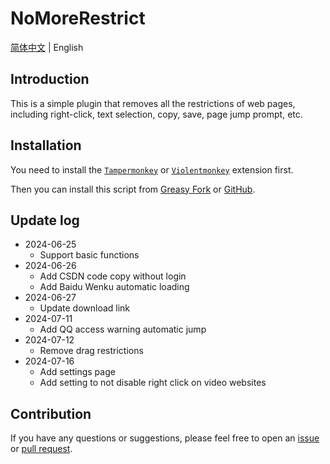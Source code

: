 # NoMoreRestrict

[简体中文](./README.zh-CN.md) | English

## Introduction

This is a simple plugin that removes all the restrictions of web pages, including right-click, text selection, copy, save, page jump prompt, etc.

## Installation

You need to install the [`Tampermonkey`](https://www.tampermonkey.net/) or [`Violentmonkey`](https://violentmonkey.github.io/get-it/) extension first.

Then you can install this script from [Greasy Fork](https://update.greasyfork.org/scripts/498848/%F0%9F%9A%ABNoMoreRestrict%F0%9F%9A%AB.user.js) or [GitHub](https://raw.githubusercontent.com/WCY-dt/NoMoreRestrict/main/NoMoreRestrict.user.js).

## Update log

- 2024-06-25
  - Support basic functions
- 2024-06-26
  - Add CSDN code copy without login
  - Add Baidu Wenku automatic loading
- 2024-06-27
  - Update download link
- 2024-07-11
  - Add QQ access warning automatic jump
- 2024-07-12
  - Remove drag restrictions
- 2024-07-16
  - Add settings page
  - Add setting to not disable right click on video websites

## Contribution

If you have any questions or suggestions, please feel free to open an [issue](https://github.com/WCY-dt/NoMoreRestrict/issues/new?assignees=WCY-dt&labels=help+wanted) or [pull request](https://github.com/WCY-dt/NoMoreRestrict/compare).

